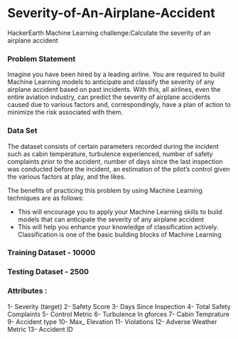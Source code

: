 # Severity-of-An-Airplane-Accident
HackerEarth Machine Learning challenge:Calculate the severity of an airplane accident

### Problem Statement
Imagine you have been hired by a leading airline. You are required to build Machine Learning models to anticipate and classify the severity of any airplane accident based on past incidents. With this, all airlines, even the entire aviation industry, can predict the severity of airplane accidents caused due to various factors and, correspondingly, have a plan of action to minimize the risk associated with them.


### Data Set
The dataset consists of certain parameters recorded during the incident⁠ such as cabin temperature, turbulence experienced, number of safety complaints prior to the accident, number of days since the last inspection was conducted before the incident, an estimation of the pilot’s control given the various factors at play, and the likes. 

The benefits of practicing this problem by using Machine Learning techniques are as follows:
 - This will encourage you to apply your Machine Learning skills to build models that can anticipate the severity of any airplane accident
 - This will help you enhance your knowledge of classification actively. Classification is one of the basic building blocks of Machine Learning

### Training Dataset - 10000
### Testing Dataset - 2500

### Attributes :
 1- Severity (target)
 2- Safety Score
 3- Days Since Inspection
 4- Total Safety Complaints
 5- Control Metric
 6- Turbulence In gforces
 7- Cabin Temprature
 9- Accident type
 10- Max_ Elevation
 11- Violations
 12- Adverse Weather Metric
 13- Accident ID
